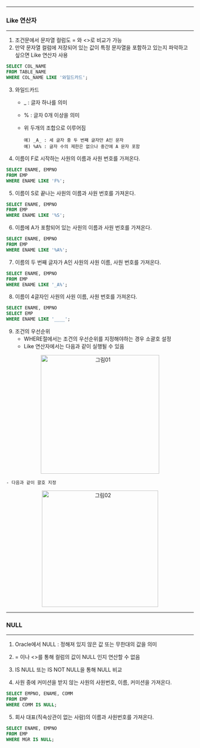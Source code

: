 -----
### Like 연산자
-----
1. 조건문에서 문자열 컬럼도 = 와 <>로 비교가 가능
2. 만약 문자열 컬럼에 저장되어 있는 값이 특정 문자열을 포함하고 있는지 파악하고 싶으면 Like 연산자 사용

```sql
SELECT COL_NAME
FROM TABLE_NAME
WHERE COL_NAME LIKE '와일드카드';
```

3. 와일드카드
   - _ : 글자 하나를 의미
   - % : 글자 0개 이상을 의미
   - 위 두개의 조합으로 이루어짐


         예) _A_ : 세 글자 중 두 번째 글자만 A인 문자
         예) %A% : 글자 수의 제한은 없으나 중간에 A 문자 포함

4. 이름이 F로 시작하는 사원의 이름과 사원 번호를 가져온다.
```sql
SELECT ENAME, EMPNO
FROM EMP
WHERE ENAME LIKE 'F%';
```

5. 이름이 S로 끝나는 사원의 이름과 사원 번호를 가져온다.
```sql
SELECT ENAME, EMPNO
FROM EMP
WHERE ENAME LIKE '%S';
```

6. 이름에 A가 포함되어 있는 사원의 이름과 사원 번호를 가져온다.
```sql
SELECT ENAME, EMPNO
FROM EMP
WHERE ENAME LIKE '%A%';
```

7. 이름의 두 번째 글자가 A인 사원의 사원 이름, 사원 번호를 가져온다.
```sql
SELECT ENAME, EMPNO
FROM EMP
WHERE ENAME LIKE '_A%';
```

8. 이름이 4글자인 사원의 사원 이름, 사원 번호를 가져온다.
```sql
SELECT ENAME, EMPNO
SELECT EMP
WHERE ENAME LIKE '____';
```

9. 조건의 우선순위
    - WHERE절에서는 조건의 우선순위를 지정해야하는 경우 소괄호 설정
    - Like 연산자에서는 다음과 같이 실행될 수 있음
  <div align = "center">
  <img width="318" alt="그림01" src="https://github.com/sooyounghan/Web/assets/34672301/4bf5bd3d-807e-49cc-9512-aa7604883e8b">
  </div>   
  
    - 다음과 같이 괄호 지정  

<div align = "center">
<img width="312" alt="그림02" src="https://github.com/sooyounghan/Web/assets/34672301/d6c2794d-841e-4f71-b118-1cf48936e42a">
</div>  
  
-----
### NULL
-----
1. Oracle에서 NULL : 정해져 있지 않은 값 또는 무한대의 값을 의미
2. = 이나 <>를 통해 컬럼의 값이 NULL 인지 연산할 수 없음
3. IS NULL 또는 IS NOT NULL을 통해 NULL 비교

4. 사원 중에 커미션을 받지 않는 사원의 사원번호, 이름, 커미션을 가져온다.
```sql
SELECT EMPNO, ENAME, COMM
FROM EMP
WHERE COMM IS NULL;
```

5. 회사 대표(직속상관이 없는 사람)의 이름과 사원번호를 가져온다.
```sql
SELECT ENAME, EMPNO
FROM EMP
WHERE MGR IS NULL;
```
